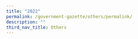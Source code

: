 ```yaml
---
title: "2022"
permalink: /government-gazette/others/permalink/
description: ""
third_nav_title: Others
---
```

